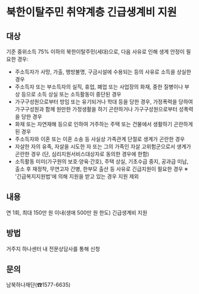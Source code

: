 # 북한이탈주민 취약계층 긴급생계비 지원

## 대상
기준 중위소득 75% 이하의 북한이탈주민(세대)으로, 다음 사유로 인해 생계 안정이 필요한 경우:

- 주소득자가 사망, 가출, 행방불명, 구금시설에 수용되는 등의 사유로 소득을 상실한 경우
- 주소득자 또는 부소득자의 실직, 휴업, 폐업 또는 사업장의 화재, 중한 질병이나 부상 등으로 소득 상실 또는 소득활동이 중단된 경우
- 가구구성원으로부터 방임 또는 유기되거나 학대 등을 당한 경우, 가정폭력을 당하여 가구구성원과 함께 원만한 가정생활을 하기 곤란하거나 가구구성원으로부터 성폭력을 당한 경우
- 화재 또는 자연재해 등으로 인하여 거주하는 주택 또는 건물에서 생활하기 곤란하게 된 경우
- 주소득자와 이혼 또는 이혼 소송 등 사실상 가족관계 단절로 생계가 곤란한 경우
- 자살한 자의 유족, 자살을 시도한 자 또는 그의 가족인 자살 고위험군으로서 생계가 곤란한 경우 (단, 심리지원서비스대상자로 동의한 경우에 한함)
- 소득활동 미미(가구원의 보호·양육·간호), 주택 상실, 기초수급 중지, 공과급 미납, 출소 후 재정착, 무연고자 간병, 한부모 출산 등 사유로 긴급지원이 필요한 경우
※ '긴급복지지원법'에 의해 지원을 받고 있는 경우 지원 제외

## 내용
연 1회, 최대 150만 원 이내(생애 500만 원 한도) 긴급생계비 지원

## 방법
거주지 하나센터 내 전문상담사를 통해 신청

## 문의
남북하나재단(☎1577-6635)
